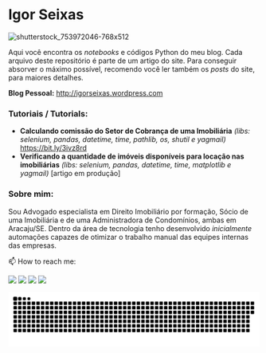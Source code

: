 # Igor Seixas
![shutterstock_753972046-768x512](https://user-images.githubusercontent.com/87819122/126694475-f7ec41cc-a91f-4cf3-aed3-21a88fea46f8.jpg)

Aqui você encontra os *notebooks* e códigos Python do meu blog. Cada arquivo deste repositório é parte de um artigo do site. Para conseguir absorver o máximo possível, recomendo você ler também os *posts* do site, para maiores detalhes.

**Blog Pessoal:** http://igorseixas.wordpress.com


### Tutoriais / Tutorials:

* **Calculando comissão do Setor de Cobrança de uma Imobiliária** *(libs: selenium, pandas, datetime, time, pathlib, os, shutil e yagmail)* https://bit.ly/3ivz8rd
* **Verificando a quantidade de imóveis disponíveis para locação nas imobiliárias** *(libs: selenium, pandas, datetime, time, matplotlib e yagmail)* [artigo em produção]



### Sobre mim:

Sou Advogado especialista em Direito Imobiliário por formação, Sócio de uma Imobiliária e de uma Administradora de Condomínios, ambas em Aracaju/SE. Dentro da área de tecnologia tenho desenvolvido *inicialmente* automações capazes de otimizar o trabalho manual das equipes internas das empresas.

📫 How to reach me:
<div> 
  <a href="https://instagram.com/igorseixas" target="_blank"><img src="https://img.shields.io/badge/-Instagram-%23E4405F?style=for-the-badge&logo=instagram&logoColor=white" target="_blank"></a>
  <a href = "mailto:igorseixas@hotmail.com"><img src="https://img.shields.io/badge/-Hotmail-%23333?style=for-the-badge&logo=gmail&logoColor=white" target="_blank"></a>
  <a href="https://www.linkedin.com/in/igor-seixas-32971a30/" target="_blank"><img src="https://img.shields.io/badge/-LinkedIn-%230077B5?style=for-the-badge&logo=linkedin&logoColor=white" target="_blank"></a> 
    <a href="https://api.whatsapp.com/send?phone=5579999915517" target="_blank"><img src="https://img.shields.io/badge/WhatsApp-25D366?style=for-the-badge&logo=whatsapp&logoColor=white" target="_blank"></a>
  
 
  ![Snake animation](https://github.com/Hermelio/Hermelio/blob/output/github-contribution-grid-snake.svg)
 
</div>
<!---
igor-seixas/igor-seixas is a ✨ special ✨ repository because its `README.md` (this file) appears on your GitHub profile.
You can click the Preview link to take a look at your changes.
--->
